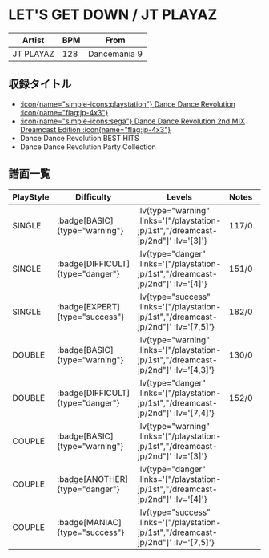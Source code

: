# LET'S GET DOWN / JT PLAYAZ

|Artist|BPM|From|
|------|---|----|
|JT PLAYAZ|128|Dancemania 9|

## 収録タイトル

- [ :icon{name="simple-icons:playstation"} Dance Dance Revolution :icon{name="flag:jp-4x3"} ](/playstation-jp/1st)
- [ :icon{name="simple-icons:sega"} Dance Dance Revolution 2nd MIX Dreamcast Edition :icon{name="flag:jp-4x3"} ](/dreamcast-jp/2nd)
- Dance Dance Revolution BEST HITS
- Dance Dance Revolution Party Collection

## 譜面一覧

|PlayStyle|Difficulty|Levels|Notes|Movie|
|---------|----------|------|-----|-----|
|SINGLE| :badge[BASIC]{type="warning"} | :lv{type="warning" :links='["/playstation-jp/1st","/dreamcast-jp/2nd"]' :lv='[3]'} |117/0||
|SINGLE| :badge[DIFFICULT]{type="danger"} | :lv{type="danger" :links='["/playstation-jp/1st","/dreamcast-jp/2nd"]' :lv='[4]'} |151/0||
|SINGLE| :badge[EXPERT]{type="success"} | :lv{type="success" :links='["/playstation-jp/1st","/dreamcast-jp/2nd"]' :lv='[7,5]'} |182/0||
|DOUBLE| :badge[BASIC]{type="warning"} | :lv{type="warning" :links='["/playstation-jp/1st","/dreamcast-jp/2nd"]' :lv='[4,3]'} |130/0||
|DOUBLE| :badge[DIFFICULT]{type="danger"} | :lv{type="danger" :links='["/playstation-jp/1st","/dreamcast-jp/2nd"]' :lv='[7,4]'} |152/0||
|COUPLE| :badge[BASIC]{type="warning"} | :lv{type="warning" :links='["/playstation-jp/1st","/dreamcast-jp/2nd"]' :lv='[3]'} |||
|COUPLE| :badge[ANOTHER]{type="danger"} | :lv{type="danger" :links='["/playstation-jp/1st","/dreamcast-jp/2nd"]' :lv='[4]'} |||
|COUPLE| :badge[MANIAC]{type="success"} | :lv{type="success" :links='["/playstation-jp/1st","/dreamcast-jp/2nd"]' :lv='[7,5]'} |||
